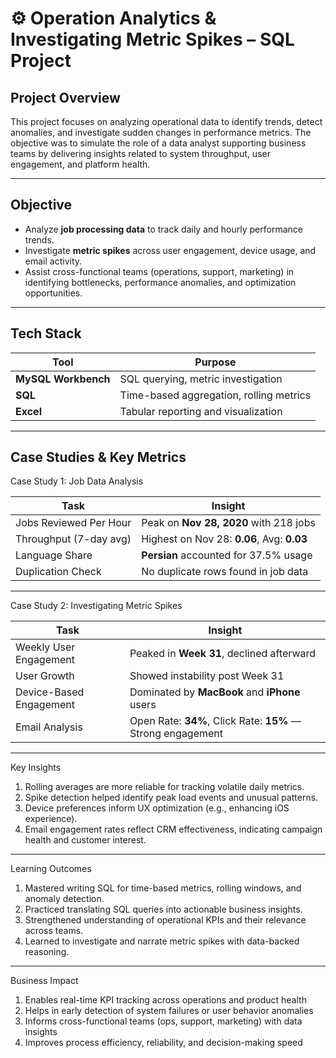 # ⚙️ Operation Analytics & Investigating Metric Spikes – SQL Project

## Project Overview

This project focuses on analyzing operational data to identify trends, detect anomalies, and investigate sudden changes in performance metrics. The objective was to simulate the role of a data analyst supporting business teams by delivering insights related to system throughput, user engagement, and platform health.

---

## Objective

- Analyze **job processing data** to track daily and hourly performance trends.
- Investigate **metric spikes** across user engagement, device usage, and email activity.
- Assist cross-functional teams (operations, support, marketing) in identifying bottlenecks, performance anomalies, and optimization opportunities.

---

## Tech Stack

| Tool               | Purpose                                 |
|--------------------|-----------------------------------------|
| **MySQL Workbench**| SQL querying, metric investigation      |
| **SQL**            | Time-based aggregation, rolling metrics |
| **Excel**          | Tabular reporting and visualization     |

---

## Case Studies & Key Metrics

Case Study 1: Job Data Analysis

| Task                   | Insight                                    |
| ---------------------- | ------------------------------------------ |
| Jobs Reviewed Per Hour | Peak on **Nov 28, 2020** with 218 jobs     |
| Throughput (7-day avg) | Highest on Nov 28: **0.06**, Avg: **0.03** |
| Language Share         | **Persian** accounted for 37.5% usage      |
| Duplication Check      | No duplicate rows found in job data        |

--------

Case Study 2: Investigating Metric Spikes

| Task                    | Insight                                                     |
| ----------------------- | ----------------------------------------------------------- |
| Weekly User Engagement  | Peaked in **Week 31**, declined afterward                   |
| User Growth             | Showed instability post Week 31                             |
| Device-Based Engagement | Dominated by **MacBook** and **iPhone** users               |
| Email Analysis          | Open Rate: **34%**, Click Rate: **15%** — Strong engagement |



------


Key Insights

1. Rolling averages are more reliable for tracking volatile daily metrics.
2. Spike detection helped identify peak load events and unusual patterns.
3. Device preferences inform UX optimization (e.g., enhancing iOS experience).
4. Email engagement rates reflect CRM effectiveness, indicating campaign health and customer interest.

--------

Learning Outcomes

1. Mastered writing SQL for time-based metrics, rolling windows, and anomaly detection.
2. Practiced translating SQL queries into actionable business insights.
3. Strengthened understanding of operational KPIs and their relevance across teams.
4. Learned to investigate and narrate metric spikes with data-backed reasoning.

------

Business Impact

1. Enables real-time KPI tracking across operations and product health
2. Helps in early detection of system failures or user behavior anomalies
3. Informs cross-functional teams (ops, support, marketing) with data insights
4. Improves process efficiency, reliability, and decision-making speed
